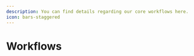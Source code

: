 ```yaml
---
description: You can find details regarding our core workflows here.
icon: bars-staggered
---
```


# Workflows


